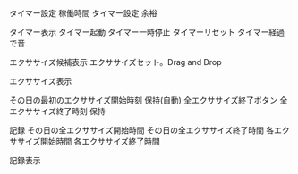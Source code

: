 タイマー設定 稼働時間
タイマー設定 余裕

タイマー表示
タイマー起動
タイマー一時停止
タイマーリセット
タイマー経過で音

エクササイズ候補表示
エクササイズセット。Drag and Drop

エクササイズ表示

その日の最初のエクササイズ開始時刻 保持(自動)
全エクササイズ終了ボタン
全エクササイズ終了時刻 保持

記録
その日の全エクササイズ開始時間
その日の全エクササイズ終了時間
各エクササイズ開始時間
各エクササイズ終了時間

記録表示
